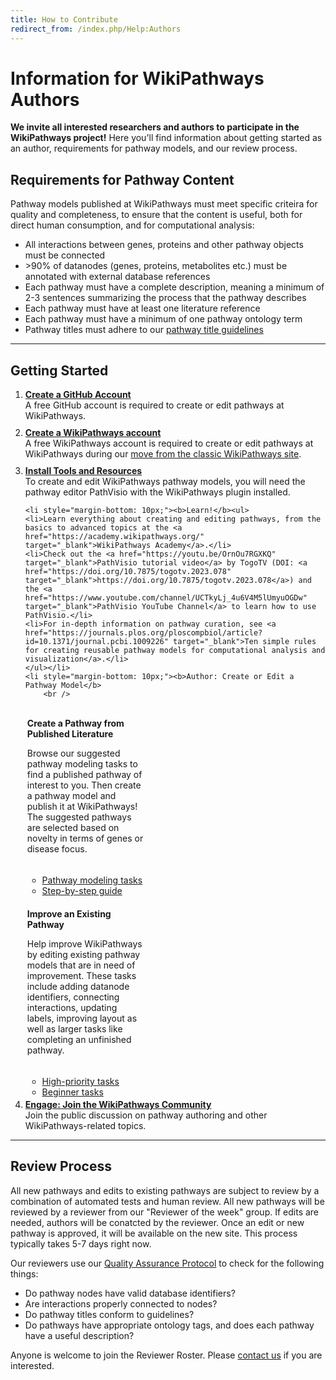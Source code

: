 ```yaml
---
title: How to Contribute
redirect_from: /index.php/Help:Authors
---
```

<h1>Information for WikiPathways Authors</h1>
<p><b>We invite all interested researchers and authors to participate in the WikiPathways project!</b> Here you'll find information about getting started as an author, requirements for pathway models, and our review process.</p>

<h2>Requirements for Pathway Content</h2>
<p>Pathway models published at WikiPathways must meet specific criteira for quality and completeness, to ensure that the content is useful, both for direct human consumption, and for computational analysis:</p>
<ul>
<li>All interactions between genes, proteins and other pathway objects must be connected</li>
<li>>90% of datanodes (genes, proteins, metabolites etc.) must be annotated with external database references</li>
<li>Each pathway must have a complete description, meaning a minimum of 2-3 sentences summarizing the process that the pathway describes</li>
<li>Each pathway must have at least one literature reference</li>
<li>Each pathway must have a minimum of one pathway ontology term</li>
<li>Pathway titles must adhere to our <a href="https://github.com/wikipathways/wikipathways-faq/discussions/24" target="_blank">pathway title guidelines</a></li>
</ul>
<hr>
<h2>Getting Started</h2>
<ol>
    <li style="margin-bottom: 10px;"><a href="https://www.github.com" target="_blank"><b>Create a GitHub Account</b></a>
        <br />A free GitHub account is required to create or edit pathways at WikiPathways.</li>
    <li style="margin-bottom: 10px;"><a href="https://classic.wikipathways.org/index.php?title=Special:UserLogin&type=signup" target="_blank"><b>Create a WikiPathways account</b></a>
        <br />A free WikiPathways account is required to create or edit pathways at WikiPathways during our <a href="/help.html#move_from_classic">move from the classic WikiPathways site</a>.</li>
    <li style="margin-bottom: 10px;"><a href="http://academy.wikipathways.org/stages/walk-install-pv/" target="_blank"><b>Install Tools and Resources</b></a>
        <br />To create and edit WikiPathways pathway models, you will need the pathway editor PathVisio with the WikiPathways plugin installed.</li>

    <li style="margin-bottom: 10px;"><b>Learn!</b><ul>
    <li>Learn everything about creating and editing pathways, from the basics to advanced topics at the <a href="https://academy.wikipathways.org/" target="_blank">WikiPathways Academy</a>.</li>
    <li>Check out the <a href="https://youtu.be/OrnOu7RGXKQ" target="_blank">PathVisio tutorial video</a> by TogoTV (DOI: <a href="https://doi.org/10.7875/togotv.2023.078" target="_blank">https://doi.org/10.7875/togotv.2023.078</a>) and the <a href="https://www.youtube.com/channel/UCTkyLj_4u6V4M5lUmyuOGDw" target="_blank">PathVisio YouTube Channel</a> to learn how to use PathVisio.</li>
    <li>For in-depth information on pathway curation, see <a href="https://journals.plos.org/ploscompbiol/article?id=10.1371/journal.pcbi.1009226" target="_blank">Ten simple rules for creating reusable pathway models for computational analysis and visualization</a>.</li>
    </ul></li>
    <li style="margin-bottom: 10px;"><b>Author: Create or Edit a Pathway Model</b>
        <br />
<div class="card-deck">
    <div class="card" style="width: 12rem; padding: 3px;">
    <div class="card-body" style="padding-right: 5px; padding-bottom:5px;">
    <p class="card-title"><b>Create a Pathway from Published Literature</b></p>
    <p class="card-text" style="font-size: 1em;">Browse our suggested pathway modeling tasks to find a published pathway of interest to you. Then create a pathway model and publish it at WikiPathways! The suggested pathways are selected based on novelty in terms of genes or disease focus.</p>
    </div>
    <ul class="list-group list-group-flush">
    <li class="list-group-item"><a href="https://github.com/wikipathways/pathway-curation-tasks/issues?q=is%3Aopen+is%3Aissue+label%3APFOCR" target="_blank">Pathway modeling tasks</a></li>
    <li class="list-group-item"><a href="http://academy.wikipathways.org/stages/fig-met-1-overview/" target="_blank">Step-by-step guide</a></li>
  </ul>
  </div>
<div class="card" style="width: 12rem; padding: 3px;">
  <div class="card-body" style="padding-right: 5px; padding-bottom:5px;">
    <p class="card-title"><b>Improve an Existing Pathway</b></p>
    <p class="card-text" style="font-size: 1em;">Help improve WikiPathways by editing existing pathway models that are in need of improvement. These tasks include adding datanode identifiers, connecting interactions, updating labels, improving layout as well as larger tasks like completing an unfinished pathway.</p>
    </div>
    <ul class="list-group list-group-flush">
    <li class="list-group-item"><a href="https://github.com/wikipathways/pathway-curation-tasks/issues?q=is%3Aopen+is%3Aissue+label%3A%22needs+work%22" target="_blank">High-priority tasks</a></li>
    <li class="list-group-item"><a href="https://github.com/wikipathways/pathway-curation-tasks/issues?q=is%3Aopen+is%3Aissue+label%3A%22good+first+issue%22" target="_blank">Beginner tasks</a></li>
  </ul>
  </div>
</div>
</li>
    <li style="margin-bottom: 5px;"><a href="https://github.com/wikipathways/wikipathways-help/discussions" target="_blank">
<b> Engage: Join the WikiPathways Community</b></a>
        <br />Join the public discussion on pathway authoring and other WikiPathways-related topics.</li>
</ol>
<hr>
<h2>Review Process</h2>
<p>All new pathways and edits to existing pathways are subject to review by a combination of automated tests and human review. 
All new pathways will be reviewed by a reviewer from our "Reviewer of the week" group. If edits are needed, authors will be conatcted by the reviewer. Once an edit or new pathway is approved, it will be available on the new site. This process typically takes 5-7 days right now.</p>
<p>Our reviewers use our <a href="https://wikipathways.org/academy/qaprotocol.html" target="_blank">Quality Assurance Protocol</a> to check for the following things:
<ul>
<li>Do pathway nodes have valid database identifiers?</li>
<li>Are interactions properly connected to nodes?</li>
<li>Do pathway titles conform to guidelines?</li>
<li>Do pathways have appropriate ontology tags, and does each pathway have a useful description?</li>
</ul>
<p>Anyone is welcome to join the Reviewer Roster. Please <a href="https://github.com/wikipathways/wikipathways-help/discussions" target="_blank">contact us</a> if you are interested.</p>
